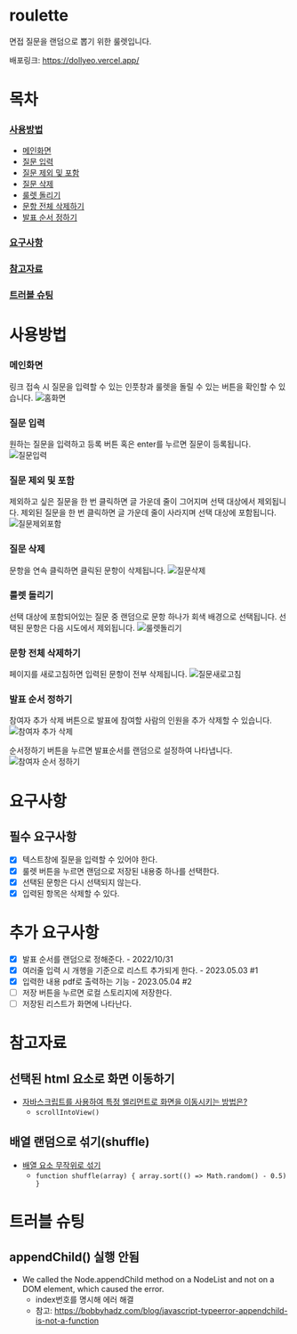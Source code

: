 # roulette

면접 질문을 랜덤으로 뽑기 위한 룰렛입니다.

배포링크: https://dollyeo.vercel.app/

# 목차
### [사용방법](#사용방법)
- [메인화면](#메인화면)
- [질문 입력](#질문-입력)
- [질문 제외 및 포함](#질문-제외-및-포함)
- [질문 삭제](#질문-삭제)
- [룰렛 돌리기](#룰렛-돌리기)
- [문항 전체 삭제하기](#문항-전체-삭제하기)
- [발표 순서 정하기](#발표-순서-정하기)


### [요구사항](#요구사항)

### [참고자료](#참고자료)

### [트러블 슈팅](#트러블-슈팅)

# 사용방법

### 메인화면

링크 접속 시 질문을 입력할 수 있는 인풋창과 룰렛을 돌릴 수 있는 버튼을 확인할 수 있습니다.
![홈화면](https://user-images.githubusercontent.com/67677374/193418668-b364a222-6141-4167-b0e1-b6d1d4c882d3.png)

### 질문 입력

원하는 질문을 입력하고 등록 버튼 혹은 enter를 누르면 질문이 등록됩니다.
![질문입력](https://user-images.githubusercontent.com/67677374/193418925-80b550a8-2257-4812-81c8-d4cc691dc716.gif)

### 질문 제외 및 포함

제외하고 싶은 질문을 한 번 클릭하면 글 가운데 줄이 그어지며 선택 대상에서 제외됩니다.
제외된 질문을 한 번 클릭하면 글 가운데 줄이 사라지며 선택 대상에 포함됩니다.
![질문제외포함](https://user-images.githubusercontent.com/67677374/193419308-af3a8f31-e33f-4475-a715-533deb16acca.gif)

### 질문 삭제

문항을 연속 클릭하면 클릭된 문항이 삭제됩니다.
![질문삭제](https://user-images.githubusercontent.com/67677374/193419363-e7a58b7c-5bd6-4df1-b302-6fe0276e17fb.gif)

### 룰렛 돌리기

선택 대상에 포함되어있는 질문 중 랜덤으로 문항 하나가 회색 배경으로 선택됩니다.
선택된 문항은 다음 시도에서 제외됩니다.
![룰렛돌리기](https://user-images.githubusercontent.com/67677374/193419667-565c0eee-d7cd-4140-971c-badb40000d45.gif)

### 문항 전체 삭제하기

페이지를 새로고침하면 입력된 문항이 전부 삭제됩니다.
![질문새로고침](https://user-images.githubusercontent.com/67677374/193419438-2bf89388-c70d-4377-a7ab-80d27c1f04ea.gif)

### 발표 순서 정하기
참여자 추가 삭제 버튼으로 발표에 참여할 사람의 인원을 추가 삭제할 수 있습니다.
![참여자 추가 삭제](https://user-images.githubusercontent.com/67677374/198960540-fc621fdc-0612-4ad2-87a2-174e0c872873.gif)

순서정하기 버튼을 누르면 발표순서를 랜덤으로 설정하여 나타냅니다.
![참여자 순서 정하기](https://user-images.githubusercontent.com/67677374/198960435-58561dde-05be-4de2-86d4-b9af78e7c75c.gif)

# 요구사항

## 필수 요구사항

- [x] 텍스트창에 질문을 입력할 수 있어야 한다.
- [x] 룰렛 버튼을 누르면 랜덤으로 저장된 내용중 하나를 선택한다.
- [x] 선택된 문항은 다시 선택되지 않는다.
- [x] 입력된 항목은 삭제할 수 있다.

# 추가 요구사항

- [x] 발표 순서를 랜덤으로 정해준다. - 2022/10/31
- [x] 여러줄 입력 시 개행을 기준으로 리스트 추가되게 한다. - 2023.05.03 #1
- [x] 입력한 내용 pdf로 출력하는 기능 - 2023.05.04 #2
- [ ] 저장 버튼을 누르면 로컬 스토리지에 저장한다. 
- [ ] 저장된 리스트가 화면에 나타난다.

# 참고자료

## 선택된 html 요소로 화면 이동하기

- [자바스크립트를 사용하여 특정 엘리먼트로 화면을 이동시키는 방법은?](https://webisfree.com/2017-03-30/%EC%9E%90%EB%B0%94%EC%8A%A4%ED%81%AC%EB%A6%BD%ED%8A%B8%EB%A5%BC-%EC%82%AC%EC%9A%A9%ED%95%98%EC%97%AC-%ED%8A%B9%EC%A0%95-%EC%97%98%EB%A6%AC%EB%A8%BC%ED%8A%B8%EB%A1%9C-%ED%99%94%EB%A9%B4%EC%9D%84-%EC%9D%B4%EB%8F%99%EC%8B%9C%ED%82%A4%EB%8A%94-%EB%B0%A9%EB%B2%95%EC%9D%80)
  - `scrollIntoView()`

## 배열 랜덤으로 섞기(shuffle)
- [배열 요소 무작위로 섞기](https://ko.javascript.info/task/shuffle)
  - ```function shuffle(array) { array.sort(() => Math.random() - 0.5) }```

# 트러블 슈팅

## appendChild() 실행 안됨

- We called the Node.appendChild method on a NodeList and not on a DOM element, which caused the error.
  - index번호를 명시해 에러 해결
  - 참고: https://bobbyhadz.com/blog/javascript-typeerror-appendchild-is-not-a-function

